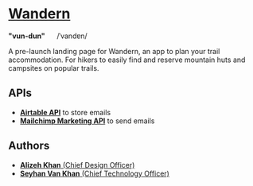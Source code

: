 # [Wandern ](https://www.wanderntrails.com)
**"vun-dun"** &nbsp;&nbsp;&nbsp;&nbsp; /ˈvandɐn/

A pre-launch landing page for Wandern, an app to plan your trail accommodation. For hikers to easily find and reserve mountain huts and campsites on popular trails.

## APIs
* [**Airtable API**](https://airtable.com/api) to store emails
* [**Mailchimp Marketing API**](https://mailchimp.com/developer/api/marketing/) to send emails

## Authors

* [**Alizeh Khan** (Chief Design Officer)](https://github.com/alizehkhan)
* [**Seyhan Van Khan** (Chief Technology Officer)](https://github.com/seyhanvankhan)
